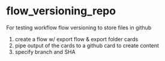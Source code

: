 # flow_versioning_repo
For testing workflow flow versioning to store files in github

1) create a flow w/ export flow & export folder cards
2) pipe output of the cards to a github card to create content
3) specify branch and SHA
